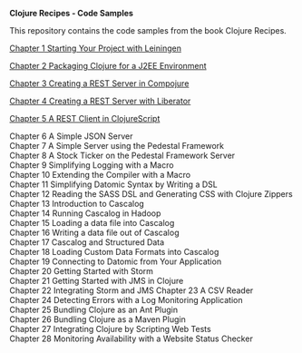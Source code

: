 **Clojure Recipes - Code Samples**

This repository contains the code samples from the book Clojure Recipes. 

[Chapter 1 Starting Your Project with Leiningen](https://github.com/juliangamble/clojure-recipes/tree/master/ch-01-leiningen)

[Chapter 2 Packaging Clojure for a J2EE Environment](https://github.com/juliangamble/clojure-recipes/tree/master/ch-02-packaging-J2EE)

[Chapter 3 Creating a REST Server in Compojure](https://github.com/juliangamble/clojure-recipes/tree/master/ch-03-rest-server-compojure)

[Chapter 4 Creating a REST Server with Liberator](https://github.com/juliangamble/clojure-recipes/tree/master/ch-04-rest-server-liberator)

[Chapter 5 A REST Client in ClojureScript](https://github.com/juliangamble/clojure-recipes/tree/master/ch-05-rest-client-clojurescript)

Chapter 6 A Simple JSON Server  
Chapter 7 A Simple Server using the Pedestal Framework  
Chapter 8 A Stock Ticker on the Pedestal Framework Server  
Chapter 9 Simplifying Logging with a Macro  
Chapter 10 Extending the Compiler with a Macro  
Chapter 11 Simplifying Datomic Syntax by Writing a DSL  
Chapter 12 Reading the SASS DSL and Generating CSS with  Clojure Zippers  
Chapter 13 Introduction to Cascalog  
Chapter 14 Running Cascalog in Hadoop  
Chapter 15 Loading a data file into Cascalog  
Chapter 16 Writing a data file out of Cascalog  
Chapter 17 Cascalog and Structured Data  
Chapter 18 Loading Custom Data Formats into Cascalog  
Chapter 19 Connecting to Datomic from Your Application  
Chapter 20 Getting Started with Storm  
Chapter 21 Getting Started with JMS in Clojure  
Chapter 22 Integrating Storm and JMS 
Chapter 23 A CSV Reader  
Chapter 24 Detecting Errors with a Log Monitoring Application  
Chapter 25 Bundling Clojure as an Ant Plugin  
Chapter 26 Bundling Clojure as a Maven Plugin  
Chapter 27 Integrating Clojure by Scripting Web Tests  
Chapter 28 Monitoring Availability with a Website Status Checker  
